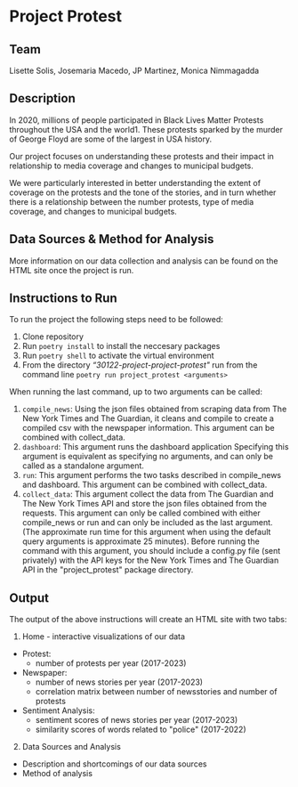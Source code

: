 # Project Protest

## Team
Lisette Solis, Josemaria Macedo, JP Martinez, Monica Nimmagadda

## Description
In 2020, millions of people participated in Black Lives Matter Protests throughout the USA and the world1. These protests sparked by the murder of George Floyd are some of the largest in USA history. 

Our project focuses on understanding these protests and their impact in relationship to media coverage and changes to municipal budgets. 

We were particularly interested in better understanding the extent of coverage on the protests and the tone of the stories, and in turn whether there is a relationship between the number protests, type of media coverage, and changes to municipal budgets.

## Data Sources & Method for Analysis
More information on our data collection and analysis can be found on the HTML site once the project is run.

## Instructions to Run
To run the project the following steps need to be followed: 
1. Clone repository  
2. Run ```poetry install``` to install the neccesary packages 
3. Run ```poetry shell``` to activate the virtual environment
4. From the directory *“30122-project-project-protest"* run from the command line ```poetry run project_protest <arguments>``` 

When running the last command, up to two arguments can be called: 
1. ```compile_news```: Using the json files obtained from scraping data from The New York Times and The Guardian, it cleans and compile to create a compiled csv with the newspaper information. This argument can be combined with collect_data. 
2. ```dashboard```: This argument runs the dashboard application Specifying this argument is equivalent as specifying no arguments, and can only be called as a standalone argument. 
3. ```run```: This argument performs the two tasks described in compile_news and dashboard. This argument can be combined with collect_data.  
4. ```collect_data```: This argument collect the data from The Guardian and The New York Times API and store the json files obtained from the requests. This argument can only be called combined with either compile_news or run and can only be included as the last argument. (The approximate run time for this argument when using the default query arguments is approximate 25 minutes). Before running the command with this argument, you should include a config.py file (sent privately) with the API keys for the New York Times and The Guardian API in the "project_protest" package directory.

## Output
The output of the above instructions will create an HTML site with two tabs:
1. Home - interactive visualizations of our data
  - Protest:
    - number of protests per year (2017-2023)
  - Newspaper: 
    - number of news stories per year (2017-2023)
    - correlation matrix between number of newsstories and number of protests
  - Sentiment Analysis:
    - sentiment scores of news stories per year (2017-2023)
    - similarity scores of words related to "police" (2017-2022) 
2. Data Sources and Analysis
  - Description and shortcomings of our data sources
  - Method of analysis


